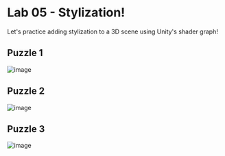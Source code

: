 # Lab 05 - Stylization!
Let's practice adding stylization to a 3D scene using Unity's shader graph!

## Puzzle 1

![image](https://github.com/IwakuraRein/CIS-566-lab05-stylization/assets/28486541/a32cdaef-c3d7-4236-b054-0b0ac95ceacb)

## Puzzle 2

![image](https://github.com/IwakuraRein/CIS-566-lab05-stylization/assets/28486541/8631ddc6-9769-448c-bdf4-25374836c3a1)


## Puzzle 3

![image](https://github.com/IwakuraRein/CIS-566-lab05-stylization/assets/28486541/716307e1-6aab-462b-969a-180f41e992a0)

